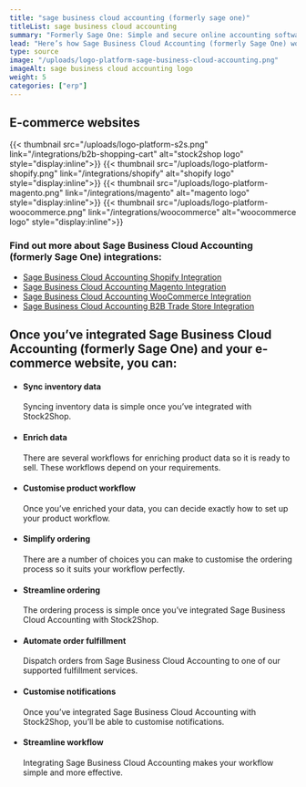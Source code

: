 ```yaml
---
title: "sage business cloud accounting (formerly sage one)"
titleList: sage business cloud accounting
summary: "Formerly Sage One: Simple and secure online accounting software"
lead: "Here’s how Sage Business Cloud Accounting (formerly Sage One) works with your applications to dramatically improve your workflow."
type: source
image: "/uploads/logo-platform-sage-business-cloud-accounting.png"
imageAlt: sage business cloud accounting logo
weight: 5
categories: ["erp"]
---
```


## E-commerce websites

{{< thumbnail src="/uploads/logo-platform-s2s.png" link="/integrations/b2b-shopping-cart" alt="stock2shop logo" style="display:inline">}}
{{< thumbnail src="/uploads/logo-platform-shopify.png" link="/integrations/shopify" alt="shopify logo" style="display:inline">}}
{{< thumbnail src="/uploads/logo-platform-magento.png" link="/integrations/magento" alt="magento logo" style="display:inline">}}
{{< thumbnail src="/uploads/logo-platform-woocommerce.png" link="/integrations/woocommerce" alt="woocommerce logo" style="display:inline">}}

### Find out more about Sage Business Cloud Accounting (formerly Sage One) integrations:

- [Sage Business Cloud Accounting Shopify Integration](/integrations/sage-one-shopify/ "Sage Business Cloud Accounting (formerly Sage One) Shopify Integration")
- [Sage Business Cloud Accounting Magento Integration](/integrations/sage-one-magento/ "Sage Business Cloud Accounting (formerly Sage One) Magento Integration")
- [Sage Business Cloud Accounting WooCommerce Integration](/integrations/sage-one-woocommerce/ "Sage Business Cloud Accounting (formerly Sage One) WooCommerce Integration")
- [Sage Business Cloud Accounting B2B Trade Store Integration](/integrations/sage-one-b2b-trade-store/ "Sage Business Cloud Accounting (formerly Sage One) B2B Trade Store Integration")

## Once you’ve integrated Sage Business Cloud Accounting (formerly Sage One) and your e-commerce website, you can:

*   #### Sync inventory data
    
    Syncing inventory data is simple once you’ve integrated with Stock2Shop.
*   #### Enrich data
    
    There are several workflows for enriching product data so it is ready to sell. These workflows depend on your requirements.
*   #### Customise product workflow
    
    Once you’ve enriched your data, you can decide exactly how to set up your product workflow.
*   #### Simplify ordering
    
    There are a number of choices you can make to customise the ordering process so it suits your workflow perfectly.
*   #### Streamline ordering
    
    The ordering process is simple once you’ve integrated Sage Business Cloud Accounting with Stock2Shop.
*   #### Automate order fulfillment
    
    Dispatch orders from Sage Business Cloud Accounting to one of our supported fulfillment services.
*   #### Customise notifications
    
    Once you’ve integrated Sage Business Cloud Accounting with Stock2Shop, you’ll be able to customise notifications.
*   #### Streamline workflow
    
    Integrating Sage Business Cloud Accounting makes your workflow simple and more effective.